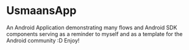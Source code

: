 # UsmaansApp
An Android Application demonstrating many flows and Android SDK components serving as a reminder to myself and as a template for the Android community :D Enjoy!
